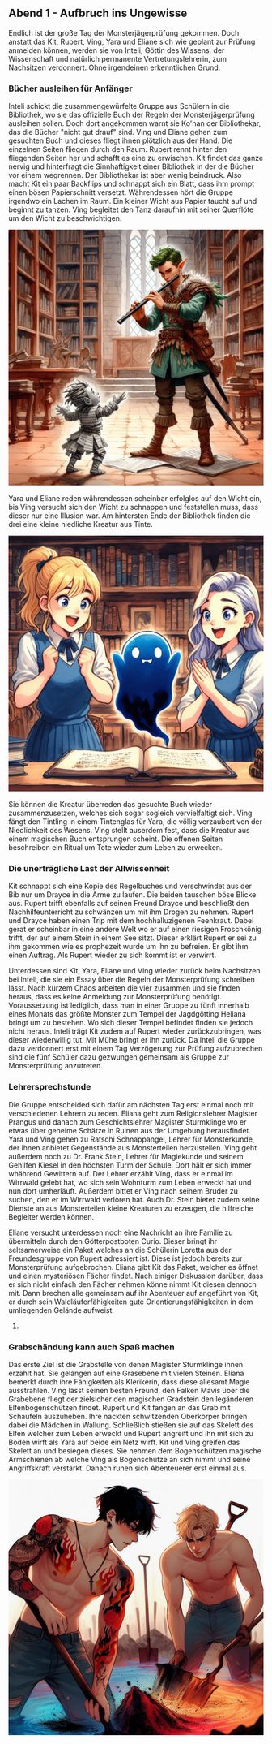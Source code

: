 ## Abend 1 - Aufbruch ins Ungewisse

Endlich ist der große Tag der Monsterjägerprüfung gekommen. Doch anstatt das Kit, Rupert, Ving, Yara und Eliane sich wie geplant zur Prüfung anmelden können, werden sie von Inteli, Göttin des Wissens, der Wissenschaft und natürlich permanente Vertretungslehrerin, zum Nachsitzen verdonnert. Ohne irgendeinen erkenntlichen Grund.

### **Bücher ausleihen für Anfänger**

Inteli schickt die zusammengewürfelte Gruppe aus Schülern in die Bibliothek, wo sie das offizielle Buch der Regeln der Monsterjägerprüfung ausleihen sollen. Doch dort angekommen warnt sie Ko'nan der Bibliothekar, das die Bücher "nicht gut drauf" sind. Ving und Eliane gehen zum gesuchten Buch und dieses fliegt ihnen plötzlich aus der Hand. Die einzelnen Seiten fliegen durch den Raum. Rupert rennt hinter den fliegenden Seiten her und schafft es eine zu erwischen. Kit findet das ganze nervig und hinterfragt die Sinnhaftigkeit einer Bibliothek in der die Bücher vor einem wegrennen. Der Bibliothekar ist aber wenig beindruck. Also macht Kit ein paar Backflips und schnappt sich ein Blatt, dass ihm prompt einen bösen Papierschnitt versetzt. Währendessen hört die Gruppe irgendwo ein Lachen im Raum. Ein kleiner Wicht aus Papier taucht auf und beginnt zu tanzen. Ving begleitet den Tanz daraufhin mit seiner Querflöte um den Wicht zu beschwichtigen.

![Paperwicht](/docs/assets/images/01-papierwicht-tanz.jpeg)

Yara und Eliane reden währendessen scheinbar erfolglos auf den Wicht ein, bis Ving versucht sich den Wicht zu schnappen und feststellen muss, dass dieser nur eine Illusion war. Am hintersten Ende der Bibliothek finden die drei eine kleine niedliche Kreatur aus Tinte.

![Tintling](/docs/assets/images/01-Tintling-niedlich.jpeg)

Sie können die Kreatur überreden das gesuchte Buch wieder zusammenzusetzen, welches sich sogar sogleich vervielfaltigt sich. Ving fängt den Tintling in einem Tintenglas für Yara, die völlig verzaubert von der Niedlichkeit des Wesens. Ving stellt auserdem fest, dass die Kreatur aus einem magischen Buch entsprungen scheint. Die offenen Seiten beschreiben ein Ritual um Tote wieder zum Leben zu erwecken.

### **Die unerträgliche Last der Allwissenheit**

Kit schnappt sich eine Kopie des Regelbuches und verschwindet aus der Bib nur um Drayce in die Arme zu laufen. Die beiden tauschen böse Blicke aus. Rupert trifft ebenfalls auf seinen Freund Drayce und beschließt den Nachhilfeunterricht zu schwänzen um mit ihm Drogen zu nehmen. Rupert und Drayce haben einen Trip mit dem hochhalluzigenen Feenkraut. Dabei gerat er scheinbar in eine andere Welt wo er auf einen riesigen Froschkönig trifft, der auf einem Stein in einem See sitzt. Dieser erklärt Rupert er sei zu ihm gekommen wie es prophezeit wurde um ihn zu befreien. Er gibt ihm einen Auftrag. Als Rupert wieder zu sich kommt ist er verwirrt. 

Unterdessen sind Kit, Yara, Eliane und Ving wieder zurück beim Nachsitzen bei Inteli, die sie ein Essay über die Regeln der Monsterprüfung schreiben lässt. Nach kurzem Chaos arbeiten die vier zusammen und sie finden heraus, dass es keine Anmeldung zur Monsterprüfung benötigt. Voraussetzung ist lediglich, dass man in einer Gruppe zu fünft innerhalb eines Monats das größte Monster zum Tempel der Jagdgötting Heliana bringt um zu bestehen. Wo sich dieser Tempel befindet finden sie jedoch nicht heraus. Inteli trägt Kit zudem auf Rupert wieder zurückzubringen, was dieser wiederwillig tut. Mit Mühe bringt er ihn zurück. Da Inteli die Gruppe dazu verdonnert erst mit einem Tag Verzögerung zur Prüfung aufzubrechen sind die fünf Schüler dazu gezwungen gemeinsam als Gruppe zur Monsterprüfung anzutreten.

### **Lehrersprechstunde**

Die Gruppe entscheided sich dafür am nächsten Tag erst einmal noch mit verschiedenen Lehrern zu reden. Eliana geht zum Religionslehrer Magister Prangus und danach zum Geschichtslehrer Magister Sturmklinge wo er etwas über geheime Schätze in Ruinen aus der Umgebung herausfindet. Yara und Ving gehen zu Ratschi Schnappangel, Lehrer für Monsterkunde, der ihnen anbietet Gegenstände aus Monsterteilen herzustellen. Ving geht außerdem noch zu Dr. Frank Stein, Lehrer für Magiekunde und seinem Gehilfen Kiesel in den höchsten Turm der Schule. Dort hält er sich immer whährend Gewittern auf. Der Lehrer erzählt Ving, dass er einmal im Wirrwald gelebt hat, wo sich sein Wohnturm zum Leben erweckt hat und nun dort umherläuft. Außerdem bittet er Ving nach seinem Bruder zu suchen, den er im Wirrwald verloren hat. Auch Dr. Stein bietet zudem seine Dienste an aus Monsterteilen kleine Kreaturen zu erzeugen, die hilfreiche Begleiter werden können.

Eliane versucht unterdessen noch eine Nachricht an ihre Familie zu übermitteln durch den Götterpostboten Curio. Dieser bringt ihr seltsamerweise ein Paket welches an die Schülerin Loretta aus der Freundesgruppe von Rupert adressiert ist. Diese ist jedoch bereits zur Monsterprüfung aufgebrochen. Eliana gibt Kit das Paket, welcher es öffnet und einen mysteriösen Fächer findet. Nach einiger Diskussion darüber, dass er sich nicht einfach den Fächer nehmen könne nimmt Kit diesen dennoch mit. Dann brechen alle gemeinsam auf ihr Abenteuer auf angeführt von Kit, er durch sein Waldläuferfähigkeiten gute Orientierungsfähigkeiten in dem umliegenden Gelände aufweist.

1. 

### **Grabschändung kann auch Spaß machen**

Das erste Ziel ist die Grabstelle von denen Magister Sturmklinge ihnen erzählt hat. Sie gelangen auf eine Grasebene mit vielen Steinen. Eliana bemerkt durch ihre Fähigkeiten als Klerikerin, dass diese allesamt Magie ausstrahlen. Ving lässt seinen besten Freund, den Falken Mavis über die Grabebene fliegt der zielsicher den magischen Gradstein den legänderen Elfenbogenschützen findet. Rupert und Kit fangen an das Grab mit Schaufeln auszuheben. Ihre nackten schwitzenden Oberkörper bringen dabei die Mädchen in Wallung. Schließlich stießen sie auf das Skelett des Elfen welcher zum Leben erweckt und Rupert angreift und ihn mit sich zu Boden wirft als Yara auf beide ein Netz wirft. Kit und Ving greifen das Skelett an und besiegen dieses. Sie nehmen dem Bogenschützen magische Armschienen ab welche Ving als Bogenschütze an sich nimmt und seine Angriffskraft verstärkt. Danach ruhen sich Abenteuerer erst einmal aus.

![Schaufelbros](/docs/assets/images//01-grabraub.jpeg)